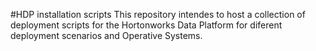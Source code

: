 #HDP installation scripts
This repository intendes to host a collection of deployment scripts for the Hortonworks Data Platform for diferent deployment scenarios and Operative Systems. 